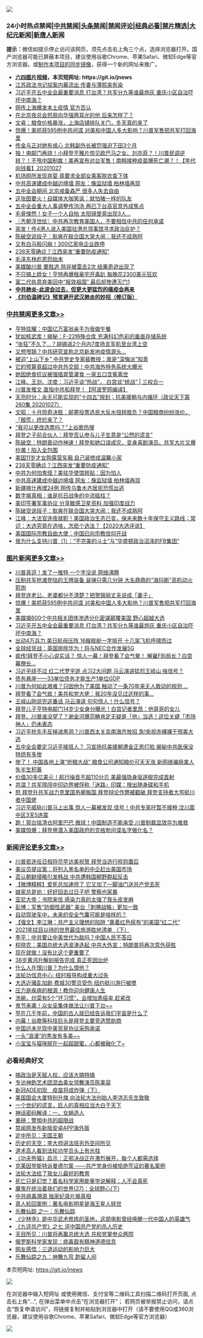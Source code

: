 ![](https://raw.githubusercontent.com/fqnews/bnews/master/64photo/fqnews-qr.jpg)

<div id="tt">
<h3>24小时热点禁闻|<a href="#%E4%B8%AD%E5%85%B1%E7%A6%81%E9%97%BB%E6%9B%B4%E5%A4%9A%E6%96%87%E7%AB%A0">中共禁闻</a>|<a href="#%E5%9B%BE%E7%89%87%E6%96%B0%E9%97%BB%E6%9B%B4%E5%A4%9A%E6%96%87%E7%AB%A0">头条禁闻</a>|<a href="#%E6%96%B0%E9%97%BB%E8%AF%84%E8%AE%BA%E6%9B%B4%E5%A4%9A%E6%96%87%E7%AB%A0">禁闻评论|<a href="#%E5%BF%85%E7%9C%8B%E7%BB%8F%E5%85%B8%E5%A5%BD%E6%96%87">经典必看|<a href="/video.md#%E7%A6%81%E7%89%87%E7%B2%BE%E9%80%89">禁片精选</a>|<a href="https://github.com/fqnews/djy/blob/master/gb/nf1351518.md#1">大纪元新闻</a>|<a href="https://github.com/fqnews/ntdtv/blob/master/gb/prog204.md#1">新唐人新闻</a></h3>
<div><b>提示：</b>微信如提示停止访问该网页，须先点击右上角三个点，选择浏览器打开。国产浏览器可能已屏蔽本项目，建议使用谷歌Chrome、苹果Safari、微软Edge等官方浏览器。或<a href="https://github.com/fqnews/bnews/blob/master/%E5%88%B6%E4%BD%9Cgit%E7%A6%81%E9%97%BB%E9%95%9C%E5%83%8F.md">制作本项目的同步镜像</a>，获得一个新的网址来推广。</div>
<ul>
<li><b><a href="http://d1.bdrive.tk/64.mp4" target="_blank">六四图片视频</a>，本页短网址: https://git.io/jnews</b></li>
<li><a href="/cbnews/20201027/1421074.md">江苏政法书记投案内幕流出 传妻与薄熙来有染</a></li>
<li><a href="/topimagenews/20201027/1421239.md">习近平开五中全会最重要消息 打台湾？共军分九等谁最炮灰 重庆小区自治吓坏中南海？</a></li>
<li><a href="/cbnews/20201027/1421035.md">网传上海爆发本土疫情 官方否认</a></li>
<li><a href="/yule/20201028/1421411.md">在北京夜总会怒扇向华强两耳光的他 后来怎样了？</a></li>
<li><a href="/bannedvideo/20201027/1421076.md">文睿：粮食价格暴涨，上海店铺排队关门，冬天真的来了</a></li>
<li><a href="/topimagenews/20201028/1421324.md">惊爆！美抓获595例中共间谍 对美和中国人多大影响？川普军售把共军打回海里</a></li>
<li><a href="/cnnews/20201028/1421452.md">传金与正对她有戒心 北韩副外长被罚强迫下田3个月</a></li>
<li><a href="/taiwannews/20201027/1421226.md">独！电邮门再烧！小拜登不雅片惊见欧巴马之女、刘亦菲？！川普民调逆转？！不甩中国制裁！美再宣布对台军售！南韩接种疫苗爆死亡潮？！【年代向钱看】20201027</a></li>
<li><a href="/worldnews/20201027/1421113.md">机场厕所发现弃婴 竟要求全部女乘客脱衣查下体</a></li>
<li><a href="/cbnews/20201028/1421392.md">中共高速建成中越边境墙 网友：像监狱墙 柏林墙再现</a></li>
<li><a href="/cbnews/20201027/1421133.md">五中全会期间 北京戒备森严 很多人失去自由</a></li>
<li><a href="/cnnews/20201028/1421549.md">这张图要火！自媒体大咖笑讽：就怕猪一样的队友</a></li>
<li><a href="/cnnews/20201028/1421605.md">五中全会重大人事调整传泡汤 两已下台高官意外成焦点</a></li>
<li><a href="/lifebaike/20201028/1421423.md">毛骨悚然！女子一个人自拍 太阳镜里竟出现3人…</a></li>
<li><a href="/ssgc/20201028/1421437.md">〖兲朝浮世绘〗中共再次教育美国人，不要相信中共的任何承诺</a></li>
<li><a href="/cnnews/hknews/20201027/1421284.md">突发！传4港人进入美国驻港总领事馆寻求政治庇护？</a></li>
<li><a href="/cbnews/20201028/1421340.md">陈破空说段子：耿爽在联合国大哭大闹：我还不成熟阿</a></li>
<li><a href="/cnnews/20201027/1421041.md">又有白马股闪崩！300亿家电企业跌停</a></li>
<li><a href="/cbnews/20201028/1421283.md">238天零确诊？江西突发“重要防疫通知”</a></li>
<li><a href="/cnnews/20201028/1421453.md">毛泽东林彪恩怨始末</a></li>
<li><a href="/bannedvideo/20201027/1421214.md">美媒酸川普  要胜选 除非被雷击2次 结果奇迹出现了</a></li>
<li><a href="/cnnews/20201028/1421342.md">不只搞上姪女！亨特再爆租豪宅开毒趴 每晚花2300美元狂欢</a></li>
<li><a href="/bannedvideo/20201027/1421095.md">富二代执意弃美回中“报效祖国” 最后却惨遭灭门1</a></li>
<li><b><a href="/comments/20200211/1275071.md" target="_blank">中共肺炎-此波会过去，但更大更猛烈的瘟疫会再来</a></b></li>
<li><b><a href="/comments/20200207/1272816.md" target="_blank">《刘伯温碑记》预言避开武汉肺炎的妙招（修订版）</a></b></li>
</ul>
</div>

<div class="catlist">
<h3><a href="/cbnews/" target="_blank">中共禁闻</a><span><a href="/cbnews/" target="_blank" rel="nofollow">更多文章>></a></span></h3>
<ul>
<li><a href="/cbnews/20201028/1421639.md" target="_blank">亨特炫耀：中国亿万富翁亲手为我做午餐</a></li>
<li><a href="/cbnews/20201028/1421623.md" target="_blank">犹如核武库！揭秘：F-22特殊仓库 充满科幻色彩的垂直存储系统</a></li>
<li><a href="/cbnews/20201028/1421585.md" target="_blank">“张狂”不久了…？胡锡进2个月内7度扬言军机至台湾上空</a></li>
<li><a href="/cbnews/20201028/1421584.md" target="_blank">又想甩锅？中共研究宣称北京新发地疫情源头…</a></li>
<li><a href="/cbnews/20201028/1421563.md" target="_blank">被迫“上山下乡” 中共党史专家裴教授：我是“深悔派”知青</a></li>
<li><a href="/cbnews/20201028/1421539.md" target="_blank">它的预算竟超过中共外交部！中共海外特务系统大曝光</a></li>
<li><a href="/cbnews/20201028/1421538.md" target="_blank">她因绝食抗议被强插胃管灌食 一家五口含冤离世</a></li>
<li><a href="/cbnews/20201028/1421517.md" target="_blank">江峰、王剑、沈度：习近平谈“热战”， 白宫谈“统战” | 三权合一</a></li>
<li><a href="/cbnews/20201028/1421519.md" target="_blank">川普发推文 直指中共和拜登！【阿波罗网编译】</a></li>
<li><a href="/cbnews/20201028/1421518.md" target="_blank">天亮时分：永无可能实现的“十四五”规划；抗美援朝与内循环（政论天下第260集 20201027）</a></li>
<li><a href="/cbnews/20201028/1421502.md" target="_blank">文昭：十月惊奇决胜：邮寄投票选民大反水扭转胜负？中国粮商纷纷涨价，「粮荒」终於来了？</a></li>
<li><a href="/cbnews/20201028/1421495.md" target="_blank">“我可以更改选票吗？”上谷歌热搜</a></li>
<li><a href="/cbnews/20201028/1421494.md" target="_blank">拜登之子前合伙人：拜登否认参与儿子生意是“公然的谎言”</a></li>
<li><a href="/cbnews/20201028/1421479.md" target="_blank">陈破空：特朗普动作神速！拜登和她口误成灾，变身喜剧演员。共军大片又爆抄袭！陷入全包围</a></li>
<li><a href="/cbnews/20201028/1421443.md" target="_blank">美国11岁才女购露营车厢 自己装修成温馨小家</a></li>
<li><a href="/cbnews/20201028/1421283.md" target="_blank">238天零确诊？江西突发“重要防疫通知”</a></li>
<li><a href="/cbnews/20201028/1421393.md" target="_blank">中共为何怕鬼怪？美驻华使馆转贴：因为怕人</a></li>
<li><a href="/cbnews/20201028/1421392.md" target="_blank">中共高速建成中越边境墙 网友：像监狱墙 柏林墙再现</a></li>
<li><a href="/cbnews/20201028/1421380.md" target="_blank">新疆喀什再增24例 网传乌鲁木齐居民恐慌出逃</a></li>
<li><a href="/cbnews/20201028/1421379.md" target="_blank">数字揭真相：谁是抗日战争的中流砥柱？</a></li>
<li><a href="/cbnews/20201028/1421370.md" target="_blank">美印签署军事协议 分享敏感卫星资料 加强印度战力</a></li>
<li><a href="/cbnews/20201028/1421340.md" target="_blank">陈破空说段子：耿爽在联合国大哭大闹：我还不成熟阿</a></li>
<li><a href="/cbnews/20201028/1421295.md" target="_blank">江峰：大法官连夜就职！美国政治生态已变，保未来数十年保守主义路线；常识：大选究竟在选啥，怎麽个选法？【2020大选评说】</a></li>
<li><a href="/cbnews/20201027/1421292.md" target="_blank">美国国际宗教自由大使：中国已向宗教信仰开战</a></li>
<li><a href="/cbnews/20201027/1421033.md" target="_blank">我为什么支持川普（1）：“不完美的斗士”与“华盛顿政治沼泽的FB集团”</a></li>

</ul>
</div>
<div class="catlist">
<h3><a href="/topimagenews/" target="_blank">图片新闻</a><span><a href="/topimagenews/" target="_blank" rel="nofollow">更多文章>></a></span></h3>
<ul>
<li><a href="/topimagenews/20201028/1421638.md" target="_blank">川普真逗！发了一推特 一个字没说 网络沸腾</a></li>
<li><a href="/topimagenews/20201028/1421637.md" target="_blank">压制共军抢滩登陆的王牌装备 装弹只需几分钟 大名鼎鼎的“海玛斯”高机动火箭炮</a></li>
<li><a href="/topimagenews/20201028/1421562.md" target="_blank">拜登连老公、老婆都分不清楚？把贺锦丽丈夫说成「妻子」</a></li>
<li><a href="/topimagenews/20201028/1421324.md" target="_blank">惊爆！美抓获595例中共间谍 对美和中国人多大影响？川普军售把共军打回海里</a></li>
<li><a href="/topimagenews/20201028/1421323.md" target="_blank">美媒揭600个中共相关团体渗透分化密谋颠覆美国 野心超越大选</a></li>
<li><a href="/topimagenews/20201027/1421239.md" target="_blank">习近平开五中全会最重要消息 打台湾？共军分九等谁最炮灰 重庆小区自治吓坏中南海？</a></li>
<li><a href="/topimagenews/20201027/1420910.md" target="_blank">出动4万兵力 美日航母压阵 16艘舰艇一字排开 十几架飞机呼啸而过</a></li>
<li><a href="/topimagenews/20201027/1420728.md" target="_blank">全球经贸战：英国排除华为！将与NEC合作发展5G</a></li>
<li><a href="/topimagenews/20201026/1420667.md" target="_blank">疯传!拜登不小心说实话？ 惊人一幕！拜登看了会气晕！ 解雇FBI局长？白宫幕僚长&#8230;</a></li>
<li><a href="/topimagenews/20201026/1420612.md" target="_blank">习近平绕不过 红二代罗宇逝 点习2大问题 马云演讲猛怼王岐山 啥信号？</a></li>
<li><a href="/topimagenews/20201026/1420478.md" target="_blank">债务悬崖——33单位债务才能生产1单位GDP</a></li>
<li><a href="/topimagenews/20201026/1420441.md" target="_blank">川普为何如此艰难？只因他为了美国 触动了一条70年来无人敢动的规则 &#8230;</a></li>
<li><a href="/topimagenews/20201026/1420440.md" target="_blank">拜登看了会气疯！美共和党大佬：我20年没见过这样的事…</a></li>
<li><a href="/topimagenews/20201026/1420376.md" target="_blank">王岐山刚说完这番话 马云演讲 句句惊人！什么信号？</a></li>
<li><a href="/comments/20201026/1420284.md" target="_blank">拜登儿子亨特电邮门14岁少女身分曝光！白宫记者里昂：他哥哥的女儿</a></li>
<li><a href="/topimagenews/20201026/1420234.md" target="_blank">拜登、川普谁没望了？谢金河爆范畴肯定无疑是「他」当选！这位关键「市场神人」仍未表态</a></li>
<li><a href="/topimagenews/20201026/1420202.md" target="_blank">习近平抢先手反掉进黑洞？川普西太关岛南海齐放招 急!央视赤裸裸干预美大选</a></li>
<li><a href="/topimagenews/20201025/1420116.md" target="_blank">五中全会要定习近平接班人？ 习宣扬抗美援朝遭金正恩打脸 揭秘中共医保没特供有多惨</a></li>
<li><a href="/topimagenews/20201025/1420081.md" target="_blank">惨了！ 中国各地上演“抢粮大战” 粮食公司通知粮价可天天涨 新网络骗局害人失半生积蓄</a></li>
<li><a href="/topimagenews/20201025/1419905.md" target="_blank">价值30多亿美元！航行噪音不超110分贝 美最强隐身驱逐舰完成首射</a></li>
<li><a href="/topimagenews/20201025/1419885.md" target="_blank">共谍？共军擅闯中印边界被俘称「迷路」印媒：搜出随身碟和手机</a></li>
<li><a href="/topimagenews/20201025/1419696.md" target="_blank">怒 拜登升共军战力克里国务卿叛国 拜登辩论作弊被戳破 拜登支持者大骂挺川者中国佬</a></li>
<li><a href="/topimagenews/20201024/1419632.md" target="_blank">习近平威胁川普马上出事 惊人一幕被发现 信号！中共专家吁暂不接种 汶川震中区3天5连震</a></li>
<li><a href="/topimagenews/20201024/1419580.md" target="_blank">跑！郭台铭清仓阿里巴巴 微球！中国制造不能承受 川普制裁显效华为难救</a></li>
<li><a href="/topimagenews/20201024/1419448.md" target="_blank">美媒惊爆：拜登用潜入美国政府的克格勃间谍名字做化名？</a></li>

</ul>
</div>
<div class="catlist">
<h3><a href="/comments/" target="_blank">新闻评论</a><span><a href="/comments/" target="_blank" rel="nofollow">更多文章>></a></span></h3>
<ul>
<li><a href="/comments/20201028/1421619.md" target="_blank">川普若连任日相将尽早访美祝贺 拜登当选行程则置后</a></li>
<li><a href="/comments/20201028/1421580.md" target="_blank">美议员提议案：将列入黑名单的中企赶出美国市场</a></li>
<li><a href="/comments/20201028/1421579.md" target="_blank">否认朝鲜侵略引发韩战 中共遭韩国朝野群起反击</a></li>
<li><a href="/comments/20201028/1421571.md" target="_blank">【微博精粹】爱死总加速师了 它又加了一脚油门送共产党去死</a></li>
<li><a href="/comments/20201028/1421547.md" target="_blank">娘家总是劝：好好回去过日子吧 警察也家暴</a></li>
<li><a href="/comments/20201028/1421546.md" target="_blank">亚尼大帝：书院来信 感染力真的太强了我头皮发麻</a></li>
<li><a href="/comments/20201028/1421526.md" target="_blank">彭博：军售“防御性武器” 美台「刺猬战略」更加一致</a></li>
<li><a href="/comments/20201028/1421525.md" target="_blank">自动驾驶车中，未来的安全气囊可能是啥样的？</a></li>
<li><a href="/comments/20201028/1421524.md" target="_blank">【强文】李江琳：共产主义理想的陷阱 “裹着红色尿布”的美国“红二代”</a></li>
<li><a href="/comments/20201028/1421508.md" target="_blank">2021年拭目以待的世界最佳旅游胜地清单 （下）</a></li>
<li><a href="/comments/20201028/1421504.md" target="_blank">李平：中共要让中美世代为敌吗？中国人民不答应</a></li>
<li><a href="/comments/20201028/1421503.md" target="_blank">程晓农：美国总统大选波涛迭起 中共大外宣：特朗普将再次意外获胜</a></li>
<li><a href="/comments/20201028/1421493.md" target="_blank">现在就做！没有比这个更重要了</a></li>
<li><a href="/comments/20201028/1421492.md" target="_blank">36岁黄鸿升解剖报告完成 真正死因出炉</a></li>
<li><a href="/comments/20201028/1421487.md" target="_blank">什么人在恨川普？为什么恨他？</a></li>
<li><a href="/comments/20201028/1421471.md" target="_blank">法轮功信息中心: 纽时报导构成重大过失</a></li>
<li><a href="/comments/20201028/1421470.md" target="_blank">大选近骚乱加剧 费城30警员受伤 纽约挺川游行被搅</a></li>
<li><a href="/comments/20201028/1421469.md" target="_blank">压力是疾病的根源！教你迎向健康人生</a></li>
<li><a href="/comments/20201028/1421468.md" target="_blank">洗碗，炒菜有5个“坏习惯”，会增加患癌率 赶紧改</a></li>
<li><a href="/comments/20201028/1421467.md" target="_blank">鬼节来袭！众女巫集体做法让川普下台~~</a></li>
<li><a href="/comments/20201028/1421436.md" target="_blank">早在几千年前，中国的古人就已经告诉我们宇宙是什么了</a></li>
<li><a href="/comments/20201028/1421389.md" target="_blank">内幕！谷歌等科技巨头是拜登主要竞选赞助商</a></li>
<li><a href="/comments/20201028/1421377.md" target="_blank">中国远未兑现中美贸易协议采购承诺</a></li>
<li><a href="/comments/20201028/1421367.md" target="_blank">一头“浪漫”的秀发有多美~~</a></li>
<li><a href="/comments/20201028/1421366.md" target="_blank">小宝宝与猫咪腻在一起超甜蜜，心都被融化了~</a></li>

</ul>
</div>

<div class="catlist">
<h3>必看经典好文</h3>
<ul>
<li><a href="/comments/20200814/1379994.md" target="_blank">搞政治是天赋人权，应该大搞特搞</a></li>
<li><a href="/topimagenews/20180404/923380.md" target="_blank">专访神韵艺术团混血美女领舞演员陈美容</a></li>
<li><a href="/headline/20200908/1392940.md" target="_blank">新冠ADE初现　疫苗将成炸弹（下）</a></li>
<li><a href="/comments/20200516/1329276.md" target="_blank">美国国会大厦特别升旗 向法轮大法创始人李洪志先生致敬</a></li>
<li><a href="/comments/20200621/1348067.md" target="_blank">一个世纪的谎言，巨人的真相应当大白于天下</a></li>
<li><a href="/comments/20200609/1342224.md" target="_blank">神话密码解译：一、女娲造人</a></li>
<li><a href="/comments/20200717/1362287.md" target="_blank">重磅：警惕中共的超限战</a></li>
<li><a href="/comments/20200627/783266.md" target="_blank">禁闻网发布新版安卓APP海外版</a></li>
<li><a href="/tculture/xiulian/20151111/470021.md" target="_blank">定中所见：天国王朝</a></li>
<li><a href="/tculture/20121025/73064.md" target="_blank">历史的天空：李大师讲法班另外空间所见</a></li>
<li><a href="/comments/20200227/1284657.md" target="_blank">道术高人看到法轮功学员头上有光柱</a></li>
<li><a href="/comments/20200308/1290182.md" target="_blank">《功夫熊猫》启示：正邪决战正在激烈展开，每个人都需选择</a></li>
<li><a href="/comments/20201010/1411225.md" target="_blank">克莱因登斯特诉曼德尔案 ——共产党身份被拒绝签证的著名案例</a></li>
<li><a href="/cbnews/20200516/1329218.md" target="_blank">法轮大法给了我女儿最好的教育</a></li>
<li><a href="/comments/20200704/1355375.md" target="_blank">死亡只是幻觉？着名科学家用能量学说解释：人不会真死</a></li>
<li><a href="/comments/20181224/1052333.md" target="_blank">魔鬼在统治着我们的世界(27)：全球野心(下)</a></li>
<li><a href="/ccpdope/20200412/1311165.md" target="_blank">中共病毒溯源 独家纪录片揭真相</a></li>
<li><a href="/comments/20200523/1332915.md" target="_blank">真人轮回案例：著名电影明星是海王星人转世</a></li>
<li><a href="/tculture/20170710/789533.md" target="_blank">乐舞仙踪 之一：乐舞仙踪</a></li>
<li><a href="/comments/20201013/1412612.md" target="_blank">《少林寺》是中华武术修炼的圣地，这部电影曾经唤醒一代中国人的英雄气</a></li>
<li><a href="/bookonline/20131116/201048.md" target="_blank">《九评共产党》之七 评中国共产党的杀人历史</a></li>
<li><a href="/comments/20200816/1381118.md" target="_blank">天目所见：川普将再赢总统大选 共和党掌参众两院</a></li>
<li><a href="/cbnews/20200823/1384378.md" target="_blank">俄罗斯科学家发现：病毒载有精神道德信息</a></li>
<li><a href="/cbnews/20200126/1265515.md" target="_blank">网友感悟：三退运动的影响力巨大</a></li>
<li><a href="/tculture/20170718/793528.md" target="_blank">乐舞仙踪之九：神舞九穹 韵留人间</a></li>

</ul>
</div>

本页短网址: https://git.io/jnews

![](https://raw.githubusercontent.com/fqnews/bnews/master/64photo/fqnews-qr.jpg)

在浏览器中输入短网址 或使用微信、支付宝等二维码工具扫描二维码打开页面, 点击右上角"...", 在弹出菜单中点击“在浏览器打开”； 若网页被举报禁止访问，请点击“恢复申请访问”，将链接复制并粘贴到浏览器中打开（请不要使用QQ或360浏览器，建议使用谷歌Chrome、苹果Safari、微软Edge等官方浏览器）

![](https://raw.githubusercontent.com/fqnews/bnews/master/64photo/wx.jpg)